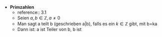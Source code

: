 - **Primzahlen**
	- reference:: 3.1
	- Seien $a,b\in\mathbb{Z},a\neq0$
	- Man sagt a teilt b (geschrieben a|b), falls es ein $k\in\mathbb{Z}$ gibt, mit b=ka
	- Dann ist: a ist Teiler von b, b ist